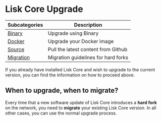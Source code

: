 # Lisk Core Upgrade

Subcategories | Description
--- | --- 
[Binary](binary/upgrade-binary.md) | Upgrade using Binary
[Docker](docker/upgrade-docker.md) | Upgrade your Docker image
[Source](source/upgrade-source.md) | Pull the latest content from Github
[Migration](migration/migration.md) | Migration guidelines for hard forks

If you already have installed Lisk Core and wish to upgrade to the current version, you can find the information on how to proceed above.

## When to upgrade, when to migrate?

Every time that a new software update of Lisk Core introduces a **hard fork** on the network, you need to **migrate** your existing Lisk Core version. In all other cases, you can use the normal upgrade process.
